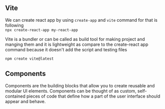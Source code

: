 ## Vite

We can create react app by using `create-app` and `vite` 
command for that is following  
`npx create-react-app my-react-app`


Vite is a bundler or can be called as build tool for making project and manging them and it is lightweight as compare to the create-react app command because it doesn't add the script and testing files

`npm create vite@latest`

## Components
Components are the building blocks that allow you to create reusable and modular UI elements. Components can be thought of as custom, self-contained pieces of code that define how a part of the user interface should appear and behave.